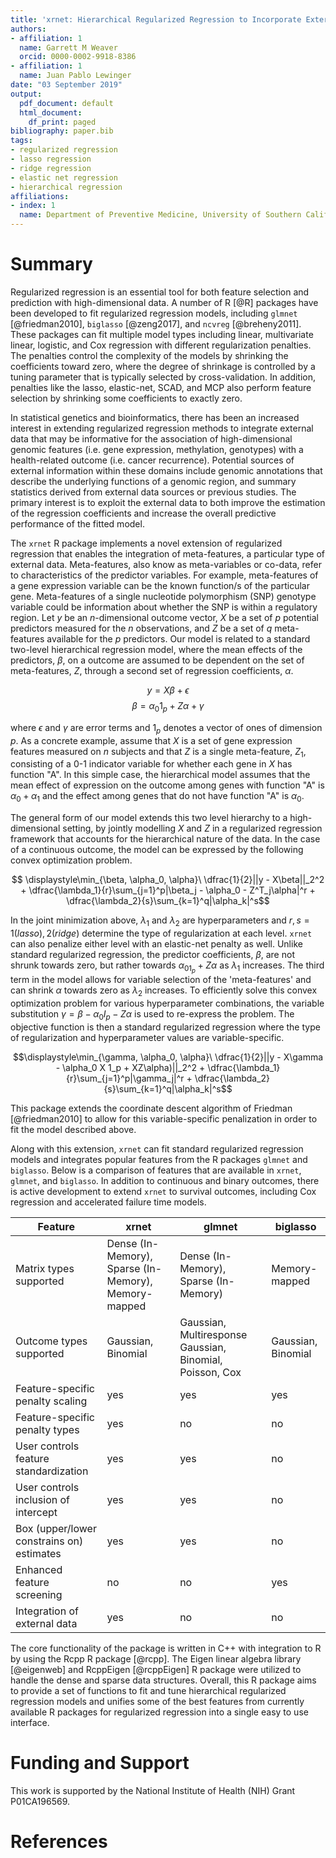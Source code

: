 ```yaml
---
title: 'xrnet: Hierarchical Regularized Regression to Incorporate External Data'
authors:
- affiliation: 1
  name: Garrett M Weaver
  orcid: 0000-0002-9918-8386
- affiliation: 1
  name: Juan Pablo Lewinger
date: "03 September 2019"
output:
  pdf_document: default
  html_document:
    df_print: paged
bibliography: paper.bib
tags:
- regularized regression
- lasso regression
- ridge regression
- elastic net regression
- hierarchical regression
affiliations:
- index: 1
  name: Department of Preventive Medicine, University of Southern California
---
```


# Summary

Regularized regression is an essential tool for both feature selection and prediction with high-dimensional data. A number of R [@R] packages have been developed to fit regularized regression models, including ``glmnet`` [@friedman2010], ``biglasso`` [@zeng2017], and ``ncvreg`` [@breheny2011]. These packages can fit multiple model types including linear, multivariate linear, logistic, and Cox regression with different regularization penalties. The penalties control the complexity of the models by shrinking the coefficients toward zero, where the degree of shrinkage is controlled by a tuning parameter that is typically selected by cross-validation. In addition, penalties like the lasso, elastic-net, SCAD, and MCP also perform feature selection by shrinking some coefficients to exactly zero. 

In statistical genetics and bioinformatics, there has been an increased interest in extending regularized regression methods to integrate external data that may be informative for the association of high-dimensional genomic features (i.e. gene expression, methylation, genotypes) with a health-related outcome (i.e. cancer recurrence). Potential sources of external information within these domains include genomic annotations that describe the underlying functions of a genomic region, and summary statistics derived from external data sources or previous studies. The primary interest is to exploit the external data to both improve the estimation of the regression coefficients and increase the overall predictive performance of the fitted model.

The ``xrnet`` R package implements a novel extension of regularized regression that enables the integration of meta-features, a particular type of external data. Meta-features, also know as meta-variables or co-data, refer to characteristics of the predictor variables. For example, meta-features of a gene expression variable can be the known function/s of the particular gene. Meta-features of a single nucleotide polymorphism (SNP) genotype variable could be information about whether the SNP is within a regulatory region. Let $y$ be an $n$-dimensional outcome vector, $X$ be a set of $p$ potential predictors measured for the $n$ observations, and $Z$ be a set of $q$ meta-features available for the $p$ predictors. Our model is related to a standard two-level hierarchical regression model, where the mean effects of the predictors, $\beta$, on a outcome are assumed to be dependent on the set of meta-features, $Z$, through a second set of regression coefficients, $\alpha$.

$$y = X\beta + \epsilon$$
$$\beta = \alpha_0 1_p + Z\alpha + \gamma$$

where $\epsilon$ and $\gamma$ are error terms and $1_p$ denotes a vector of ones of dimension $p$. As a concrete example, assume that $X$ is a set of gene expression features measured on $n$ subjects and that $Z$ is a single meta-feature, $Z_1$, consisting of a 0-1 indicator variable for whether each gene in $X$ has function "A". In this simple case, the hierarchical model assumes that the mean effect of expression on the outcome among genes with function "A" is $\alpha_0 +\alpha_1$ and the effect among genes that do not have function "A" is $\alpha_0$. 

The general form of our model extends this two level hierarchy to a high-dimensional setting, by jointly modelling $X$ and $Z$ in a regularized regression framework that accounts for the hierarchical nature of the data. In the case of a continuous outcome, the model can be expressed by the following convex optimization problem.

$$ \displaystyle\min_{\beta, \alpha_0, \alpha}\ \dfrac{1}{2}||y - X\beta||_2^2 + \dfrac{\lambda_1}{r}\sum_{j=1}^p|\beta_j - \alpha_0 - Z^T_j\alpha|^r + \dfrac{\lambda_2}{s}\sum_{k=1}^q|\alpha_k|^s$$

In the joint minimization above, $\lambda_1$ and $\lambda_2$ are hyperparameters and $r, s = 1 (lasso), 2(ridge)$ determine the type of regularization at each level. ``xrnet`` can also penalize either level with an elastic-net penalty as well. Unlike standard regularized regression, the predictor coefficients, $\beta$, are not shrunk towards zero, but rather towards $\alpha_01_p + Z\alpha$ as $\lambda_1$ increases. The third term in the model allows for variable selection of the 'meta-features' and can shrink $\alpha$ towards zero as $\lambda_2$ increases. To efficiently solve this convex optimization problem for various hyperparameter combinations, the variable substitution $\gamma = \beta - \alpha_0I_p - Z\alpha$ is used to re-express the problem. The objective function is then a standard regularized regression where the type of regularization and hyperparameter values are variable-specific.

$$\displaystyle\min_{\gamma, \alpha_0, \alpha}\ \dfrac{1}{2}||y - X\gamma - \alpha_0 X 1_p + XZ\alpha)||_2^2 + \dfrac{\lambda_1}{r}\sum_{j=1}^p|\gamma_j|^r + \dfrac{\lambda_2}{s}\sum_{k=1}^q|\alpha_k|^s$$

This package extends the coordinate descent algorithm of Friedman [@friedman2010] to allow for this variable-specific penalization in order to fit the model described above. 

Along with this extension, ``xrnet`` can fit standard regularized regression models and integrates popular features from the R packages ``glmnet`` and ``biglasso``. Below is a comparison of features that are available in ``xrnet``, ``glmnet``, and ``biglasso``. In addition to continuous and binary outcomes, there is active development to extend ``xrnet`` to survival outcomes, including Cox regression and accelerated failure time models.

| Feature | xrnet | glmnet | biglasso |
|---------|-------|--------|----------|
| Matrix types supported | Dense (In-Memory), Sparse (In-Memory), Memory-mapped | Dense (In-Memory), Sparse (In-Memory) | Memory-mapped |
| Outcome types supported | Gaussian, Binomial | Gaussian, Multiresponse Gaussian, Binomial, Poisson, Cox | Gaussian, Binomial |
| Feature-specific penalty scaling | yes | yes | yes |
| Feature-specific penalty types | yes | no | no |
| User controls feature standardization | yes | yes | no |
| User controls inclusion of intercept | yes | yes | no |
| Box (upper/lower constrains on) estimates | yes | yes | no |
| Enhanced feature screening | no | no | yes |
| Integration of external data | yes | no | no |

The core functionality of the package is written in C++ with integration to R by using the Rcpp R package [@rcpp]. The Eigen linear algebra library [@eigenweb] and RcppEigen [@rcppEigen] R package were utilized to handle the dense and sparse data structures. Overall, this R package aims to provide a set of functions to fit and tune hierarchical regularized regression models and unifies some of the best features from currently available R packages for regularized regression into a single easy to use interface.

# Funding and Support

This work is supported by the National Institute of Health (NIH) Grant P01CA196569.

# References
